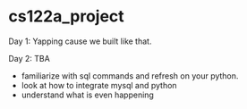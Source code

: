 # cs122a_project
Day 1: Yapping cause we built like that.

Day 2: TBA
* familiarize with sql commands and refresh on your python.
* look at how to integrate mysql and python
* understand what is even happening
